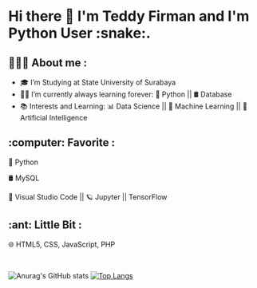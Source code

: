 <h1> Hi there 👋 I'm Teddy Firman and I'm Python User :snake:.</h1>

<h2>👨🏻‍💻  About me :</h2>

- :mortar_board: I’m Studying at State University of Surabaya 
- 🧑‍💻 I’m currently always learning forever: :snake: Python || 🛢 Database 
- :books: Interests and Learning: :bar_chart: Data Science || :space_invader: Machine Learning || 🤖 Artificial Intelligence


<h2>:computer:  Favorite :</h2>

:snake: Python 

🛢   MySQL

🔧   Visual Studio Code || 🪐 Jupyter || TensorFlow

<h2> :ant: Little Bit : </h2>

🌐   HTML5, CSS, JavaScript, PHP



<br>

![Anurag's GitHub stats](https://github-readme-stats.vercel.app/api?username=TeddyFirman&show_icons=true&theme=tokyonight&line_height=20)    [![Top Langs](https://github-readme-stats.vercel.app/api/top-langs/?username=TeddyFirman&layout=compact&theme=tokyonight&card_width=400&langs_count=10)](https://github.com/anuraghazra/github-readme-stats)







